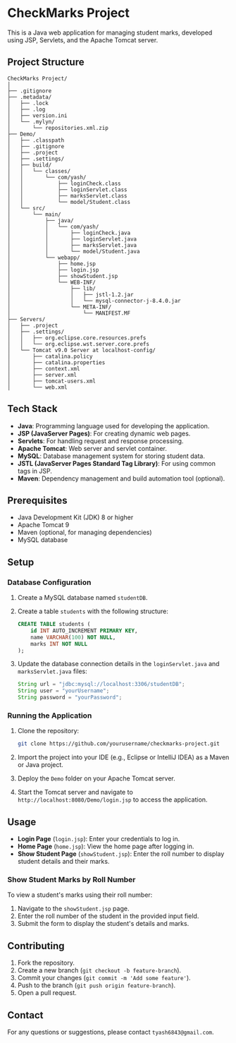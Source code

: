 # CheckMarks Project

This is a Java web application for managing student marks, developed using JSP, Servlets, and the Apache Tomcat server.

## Project Structure

```
CheckMarks Project/
│
├── .gitignore
├── .metadata/
│   ├── .lock
│   ├── .log
│   ├── version.ini
│   └── .mylyn/
│       └── repositories.xml.zip
├── Demo/
│   ├── .classpath
│   ├── .gitignore
│   ├── .project
│   ├── .settings/
│   ├── build/
│   │   └── classes/
│   │       └── com/yash/
│   │           ├── loginCheck.class
│   │           ├── loginServlet.class
│   │           ├── marksServlet.class
│   │           └── model/Student.class
│   └── src/
│       └── main/
│           ├── java/
│           │   └── com/yash/
│           │       ├── loginCheck.java
│           │       ├── loginServlet.java
│           │       ├── marksServlet.java
│           │       └── model/Student.java
│           └── webapp/
│               ├── home.jsp
│               ├── login.jsp
│               ├── showStudent.jsp
│               └── WEB-INF/
│                   ├── lib/
│                   │   ├── jstl-1.2.jar
│                   │   └── mysql-connector-j-8.4.0.jar
│                   └── META-INF/
│                       └── MANIFEST.MF
├── Servers/
│   ├── .project
│   ├── .settings/
│   │   ├── org.eclipse.core.resources.prefs
│   │   └── org.eclipse.wst.server.core.prefs
│   └── Tomcat v9.0 Server at localhost-config/
│       ├── catalina.policy
│       ├── catalina.properties
│       ├── context.xml
│       ├── server.xml
│       ├── tomcat-users.xml
│       └── web.xml
```

## Tech Stack

- **Java**: Programming language used for developing the application.
- **JSP (JavaServer Pages)**: For creating dynamic web pages.
- **Servlets**: For handling request and response processing.
- **Apache Tomcat**: Web server and servlet container.
- **MySQL**: Database management system for storing student data.
- **JSTL (JavaServer Pages Standard Tag Library)**: For using common tags in JSP.
- **Maven**: Dependency management and build automation tool (optional).

## Prerequisites

- Java Development Kit (JDK) 8 or higher
- Apache Tomcat 9
- Maven (optional, for managing dependencies)
- MySQL database

## Setup

### Database Configuration

1. Create a MySQL database named `studentDB`.
2. Create a table `students` with the following structure:

   ```sql
   CREATE TABLE students (
       id INT AUTO_INCREMENT PRIMARY KEY,
       name VARCHAR(100) NOT NULL,
       marks INT NOT NULL
   );
   ```

3. Update the database connection details in the `loginServlet.java` and `marksServlet.java` files:

   ```java
   String url = "jdbc:mysql://localhost:3306/studentDB";
   String user = "yourUsername";
   String password = "yourPassword";
   ```

### Running the Application

1. Clone the repository:

   ```bash
   git clone https://github.com/yourusername/checkmarks-project.git
   ```

2. Import the project into your IDE (e.g., Eclipse or IntelliJ IDEA) as a Maven or Java project.

3. Deploy the `Demo` folder on your Apache Tomcat server.

4. Start the Tomcat server and navigate to `http://localhost:8080/Demo/login.jsp` to access the application.

## Usage

- **Login Page** (`login.jsp`): Enter your credentials to log in.
- **Home Page** (`home.jsp`): View the home page after logging in.
- **Show Student Page** (`showStudent.jsp`): Enter the roll number to display student details and their marks.

### Show Student Marks by Roll Number

To view a student's marks using their roll number:

1. Navigate to the `showStudent.jsp` page.
2. Enter the roll number of the student in the provided input field.
3. Submit the form to display the student's details and marks.

## Contributing

1. Fork the repository.
2. Create a new branch (`git checkout -b feature-branch`).
3. Commit your changes (`git commit -m 'Add some feature'`).
4. Push to the branch (`git push origin feature-branch`).
5. Open a pull request.

## Contact

For any questions or suggestions, please contact `tyash6843@gmail.com`.
